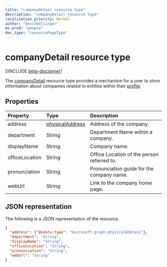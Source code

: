 ```yaml
---
title: "companyDetail resource type"
description: "companyDetail resource type"
localization_priority: Normal
author: "kevinbellinger"
ms.prod: "people"
doc_type: "resourcePageType"
---
```


# companyDetail resource type

[!INCLUDE [beta-disclaimer](../../includes/beta-disclaimer.md)]

The [companyDetail](companydetail.md) resource type provides a mechanism for a user to store information about companies related to entities within their [profile](profile.md).

## Properties

| Property       | Type                                | Description                                 |
|:---------------|:------------------------------------|:--------------------------------------------|
|address         |[physicalAddress](physicaladdress.md)| Address of the company.                     |
|department      |String                               | Department Name within a company.           |
|displayName     |String                               | Company name.                               |
|officeLocation  |String                               | Office Location of the person referred to.  |
|pronunciation   |String                               | Pronunciation guide for the company name.   |
|webUrl          |String                               | Link to the company home page.              |

## JSON representation

The following is a JSON representation of the resource.

<!-- {
  "blockType": "resource",
  "optionalProperties": [

  ],
  "@odata.type": "microsoft.graph.companyDetail",
  "baseType": null
}-->

```json
{
  "address": {"@odata.type": "microsoft.graph.physicalAddress"},
  "department": "String",
  "displayName": "String",
  "officeLocation": "String",
  "pronunciation": "String",
  "webUrl": "String"
}
```

<!-- uuid: 16cd6b66-4b1a-43a1-adaf-3a886856ed98
2019-02-04 14:57:30 UTC -->
<!-- {
  "type": "#page.annotation",
  "description": "companyDetail resource",
  "keywords": "",
  "section": "documentation",
  "tocPath": ""
}-->
